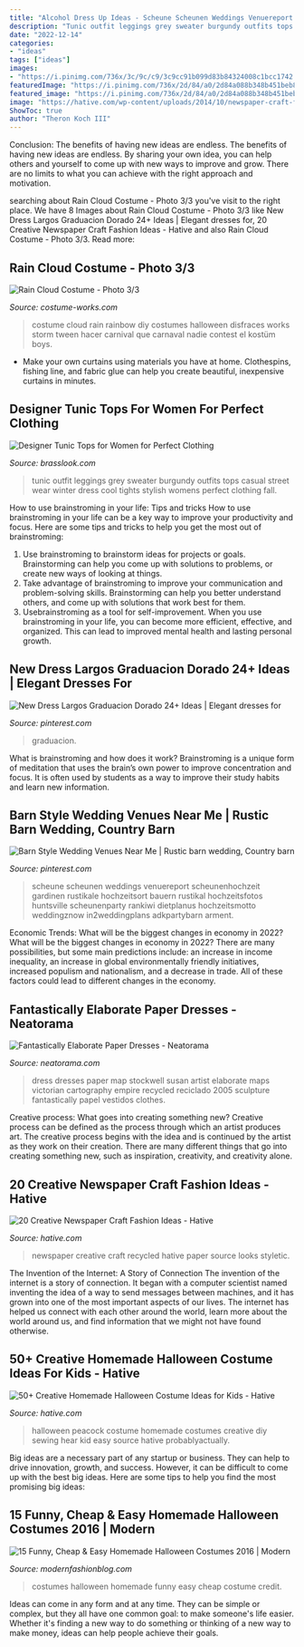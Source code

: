 ```yaml
---
title: "Alcohol Dress Up Ideas - Scheune Scheunen Weddings Venuereport Scheunenhochzeit Gardinen Rustikale Hochzeitsort Bauern Rustikal Hochzeitsfotos Huntsville Scheunenparty Rankiwi Dietplanus Hochzeitsmotto Weddingznow In2weddingplans Adkpartybarn Arment"
description: "Tunic outfit leggings grey sweater burgundy outfits tops casual street wear winter dress cool tights stylish womens perfect clothing fall"
date: "2022-12-14"
categories:
- "ideas"
tags: ["ideas"]
images:
- "https://i.pinimg.com/736x/3c/9c/c9/3c9cc91b099d83b84324008c1bcc1742.jpg"
featuredImage: "https://i.pinimg.com/736x/2d/84/a0/2d84a088b348b451beb862352697eb7d.jpg"
featured_image: "https://i.pinimg.com/736x/2d/84/a0/2d84a088b348b451beb862352697eb7d.jpg"
image: "https://hative.com/wp-content/uploads/2014/10/newspaper-craft-fashion-ideas/11-creative-newspaper-craft-fashion-ideas.jpg"
ShowToc: true
author: "Theron Koch III"
---
```



Conclusion: The benefits of having new ideas are endless.
The benefits of having new ideas are endless. By sharing your own idea, you can help others and yourself to come up with new ways to improve and grow. There are no limits to what you can achieve with the right approach and motivation.

	

		
searching about Rain Cloud Costume - Photo 3/3 you've visit to the right place. We have 8 Images about Rain Cloud Costume - Photo 3/3 like New Dress Largos Graduacion Dorado 24+ Ideas | Elegant dresses for, 20 Creative Newspaper Craft Fashion Ideas - Hative and also Rain Cloud Costume - Photo 3/3. Read more:
		
    
## Rain Cloud Costume - Photo 3/3

<img loading=lazy src="http://photos.costume-works.com/full/rain_cloud2.jpg" onerror="this.onerror=null;this.src='https://tse1.mm.bing.net/th?id=OIP.TrXQKqSX1Um6LmQtXgaUqAHaMI&amp;pid=15.1';" alt="Rain Cloud Costume - Photo 3/3">

_Source: costume-works.com_

>costume cloud rain rainbow diy costumes halloween disfraces works storm tween hacer carnival que carnaval nadie contest el kostüm boys. 

	

- Make your own curtains using materials you have at home. Clothespins, fishing line, and fabric glue can help you create beautiful, inexpensive curtains in minutes.

    
## Designer Tunic Tops For Women For Perfect Clothing

<img loading=lazy src="https://www.brasslook.com/wp-content/uploads/2017/09/Leggings-tunic-and-sweater..jpg" onerror="this.onerror=null;this.src='https://tse1.mm.bing.net/th?id=OIP.gW5GKT6LNLgfpUNphMi3MAB2Es&amp;pid=15.1';" alt="Designer Tunic Tops for Women for Perfect Clothing">

_Source: brasslook.com_

>tunic outfit leggings grey sweater burgundy outfits tops casual street wear winter dress cool tights stylish womens perfect clothing fall. 

	

How to use brainstroming in your life: Tips and tricks
How to use brainstroming in your life can be a key way to improve your productivity and focus. Here are some tips and tricks to help you get the most out of brainstroming: 
1) Use brainstroming to brainstorm ideas for projects or goals. Brainstorming can help you come up with solutions to problems, or create new ways of looking at things. 
2) Take advantage of brainstroming to improve your communication and problem-solving skills. Brainstorming can help you better understand others, and come up with solutions that work best for them. 
3) Usebrainstroming as a tool for self-improvement. When you use brainstroming in your life, you can become more efficient, effective, and organized. This can lead to improved mental health and lasting personal growth.

    
## New Dress Largos Graduacion Dorado 24+ Ideas | Elegant Dresses For

<img loading=lazy src="https://i.pinimg.com/736x/3c/9c/c9/3c9cc91b099d83b84324008c1bcc1742.jpg" onerror="this.onerror=null;this.src='https://tse4.mm.bing.net/th?id=OIP.K3fP0WsUhabsW7C_yRVFVwAAAA&amp;pid=15.1';" alt="New Dress Largos Graduacion Dorado 24+ Ideas | Elegant dresses for">

_Source: pinterest.com_

>graduacion. 

	

What is brainstroming and how does it work?
Brainstroming is a unique form of meditation that uses the brain’s own power to improve concentration and focus. It is often used by students as a way to improve their study habits and learn new information.

    
## Barn Style Wedding Venues Near Me | Rustic Barn Wedding, Country Barn

<img loading=lazy src="https://i.pinimg.com/736x/2d/84/a0/2d84a088b348b451beb862352697eb7d.jpg" onerror="this.onerror=null;this.src='https://tse2.mm.bing.net/th?id=OIP.PvsNt76vHQ2uppTl7UxDygHaLF&amp;pid=15.1';" alt="Barn Style Wedding Venues Near Me | Rustic barn wedding, Country barn">

_Source: pinterest.com_

>scheune scheunen weddings venuereport scheunenhochzeit gardinen rustikale hochzeitsort bauern rustikal hochzeitsfotos huntsville scheunenparty rankiwi dietplanus hochzeitsmotto weddingznow in2weddingplans adkpartybarn arment. 

	

Economic Trends: What will be the biggest changes in economy in 2022?
What will be the biggest changes in economy in 2022? There are many possibilities, but some main predictions include: an increase in income inequality, an increase in global environmentally friendly initiatives, increased populism and nationalism, and a decrease in trade. All of these factors could lead to different changes in the economy.

    
## Fantastically Elaborate Paper Dresses - Neatorama

<img loading=lazy src="http://www.neatorama.com/wp-content/uploads/2011/11/enhanced-buzz-6041-1321565712-1-500x750.jpg" onerror="this.onerror=null;this.src='https://tse4.mm.bing.net/th?id=OIP.PtCyvrl4_2MNbzgk_raZ7QHaLH&amp;pid=15.1';" alt="Fantastically Elaborate Paper Dresses - Neatorama">

_Source: neatorama.com_

>dress dresses paper map stockwell susan artist elaborate maps victorian cartography empire recycled reciclado 2005 sculpture fantastically papel vestidos clothes. 

	

Creative process: What goes into creating something new?
Creative process can be defined as the process through which an artist produces art. The creative process begins with the idea and is continued by the artist as they work on their creation. There are many different things that go into creating something new, such as inspiration, creativity, and creativity alone.

    
## 20 Creative Newspaper Craft Fashion Ideas - Hative

<img loading=lazy src="https://hative.com/wp-content/uploads/2014/10/newspaper-craft-fashion-ideas/11-creative-newspaper-craft-fashion-ideas.jpg" onerror="this.onerror=null;this.src='https://tse1.mm.bing.net/th?id=OIP.3lyAKeW5MjBn-S2XDcD-PgHaK1&amp;pid=15.1';" alt="20 Creative Newspaper Craft Fashion Ideas - Hative">

_Source: hative.com_

>newspaper creative craft recycled hative paper source looks styletic. 

	

The Invention of the Internet: A Story of Connection
The invention of the internet is a story of connection. It began with a computer scientist named inventing the idea of a way to send messages between machines, and it has grown into one of the most important aspects of our lives. The internet has helped us connect with each other around the world, learn more about the world around us, and find information that we might not have found otherwise.

    
## 50+ Creative Homemade Halloween Costume Ideas For Kids - Hative

<img loading=lazy src="https://hative.com/wp-content/uploads/2014/03/costumes-for-kids/41-peacock-kid-costume-idea.jpg" onerror="this.onerror=null;this.src='https://tse2.mm.bing.net/th?id=OIP.2IHJ8w40XJ8z_8_69My0ggHaLH&amp;pid=15.1';" alt="50+ Creative Homemade Halloween Costume Ideas for Kids - Hative">

_Source: hative.com_

>halloween peacock costume homemade costumes creative diy sewing hear kid easy source hative probablyactually. 

	

Big ideas are a necessary part of any startup or business. They can help to drive innovation, growth, and success. However, it can be difficult to come up with the best big ideas. Here are some tips to help you find the most promising big ideas: 

    
## 15 Funny, Cheap &amp; Easy Homemade Halloween Costumes 2016 | Modern

<img loading=lazy src="http://modernfashionblog.com/wp-content/uploads/2016/08/15-Funny-Cheap-Easy-Homemade-Halloween-Costumes-2016-3.jpg" onerror="this.onerror=null;this.src='https://tse4.mm.bing.net/th?id=OIP.eFa1vYcaLxWVMZtfrq3OBgHaJ4&amp;pid=15.1';" alt="15 Funny, Cheap &amp; Easy Homemade Halloween Costumes 2016 | Modern">

_Source: modernfashionblog.com_

>costumes halloween homemade funny easy cheap costume credit. 

	

Ideas can come in any form and at any time. They can be simple or complex, but they all have one common goal: to make someone's life easier. Whether it's finding a new way to do something or thinking of a new way to make money, ideas can help people achieve their goals.

